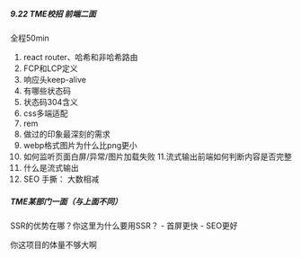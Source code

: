##### 9.22 TME校招 前端二面
全程50min
1. react router、哈希和非哈希路由
2. FCP和LCP定义
3. 响应头keep-alive
4. 有哪些状态码
5. 状态码304含义
6. css多端适配
7. rem
8. 做过的印象最深刻的需求
9. webp格式图片为什么比png更小
10. 如何监听页面白屏/异常/图片加载失败
11.流式输出前端如何判断内容是否完整
12. 什么是流式输出
13. SEO
手撕：
大数相减


##### TME某部门一面（与上面不同）

SSR的优势在哪？你这里为什么要用SSR？
    - 首屏更快
    - SEO更好

你这项目的体量不够大啊
